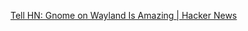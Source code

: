 
[Tell HN: Gnome on Wayland Is Amazing | Hacker News](https://news.ycombinator.com/item?id=30750710)

